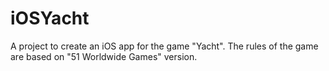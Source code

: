 # iOSYacht
A project to create an iOS app for the game "Yacht".
The rules of the game are based on "51 Worldwide Games" version.
